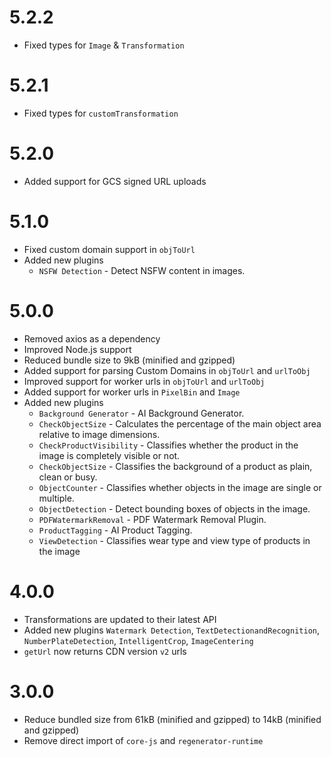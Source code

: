 # 5.2.2

-   Fixed types for `Image` & `Transformation`

# 5.2.1

-   Fixed types for `customTransformation`

# 5.2.0

-   Added support for GCS signed URL uploads

# 5.1.0

-   Fixed custom domain support in `objToUrl`
-   Added new plugins
    -   `NSFW Detection` - Detect NSFW content in images.

# 5.0.0

-   Removed axios as a dependency
-   Improved Node.js support
-   Reduced bundle size to 9kB (minified and gzipped)
-   Added support for parsing Custom Domains in `objToUrl` and `urlToObj`
-   Improved support for worker urls in `objToUrl` and `urlToObj`
-   Added support for worker urls in `PixelBin` and `Image`
-   Added new plugins
    -   `Background Generator` - AI Background Generator.
    -   `CheckObjectSize` - Calculates the percentage of the main object area relative to image dimensions.
    -   `CheckProductVisibility` - Classifies whether the product in the image is completely visible or not.
    -   `CheckObjectSize` - Classifies the background of a product as plain, clean or busy.
    -   `ObjectCounter` - Classifies whether objects in the image are single or multiple.
    -   `ObjectDetection` - Detect bounding boxes of objects in the image.
    -   `PDFWatermarkRemoval` - PDF Watermark Removal Plugin.
    -   `ProductTagging` - AI Product Tagging.
    -   `ViewDetection` - Classifies wear type and view type of products in the image

# 4.0.0

-   Transformations are updated to their latest API
-   Added new plugins `Watermark Detection`, `TextDetectionandRecognition`, `NumberPlateDetection`, `IntelligentCrop`, `ImageCentering`
-   `getUrl` now returns CDN version `v2` urls

# 3.0.0

-   Reduce bundled size from 61kB (minified and gzipped) to 14kB (minified and gzipped)
-   Remove direct import of `core-js` and `regenerator-runtime`
